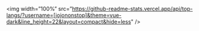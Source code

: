 <img width=”100%” src=”https://github-readme-stats.vercel.app/api/top-langs/?username=[jojononstop]&theme=vue-dark&line_height=22&layout=compact&hide=less" />
